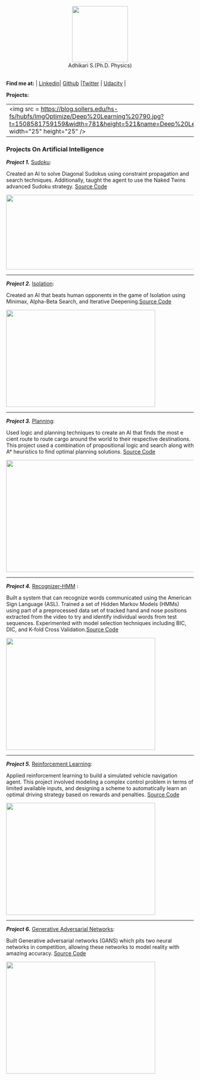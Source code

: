 

<div align="center">
   <img src = "https://avatars2.githubusercontent.com/u/8798209?s=400&u=305e9db87ab9bedcf0dd9675dcf35bcedc41de9d&v=4" width="150" height="150" /><br>
   Adhikari S.(Ph.D. Physics)<br>
</div>
<br>

**Find me at:** 
| [Linkedin](https://www.linkedin.com/in/sadhi003/)| [Github](https://github.com/sadhi003) |[Twitter](https://twitter.com/sadhi003) | [Udacity]() |
 
 
 **Projects:** 

|   |   |   |   |
| --- | --- | --- | --- |
|<img src = https://blog.sollers.edu/hs-fs/hubfs/ImgOptimize/Deep%20Learning%20790.jpg?t=1508581759159&width=781&height=521&name=Deep%20Learning%20790.jpg" width="25" height="25" /> |[Deep Learning](https://sadi003.github.io/mlp/)  |"https://encrypted-tbn0.gstatic.com/images?q=tbn:ANd9GcRGl205uvyAdOrxHnGfWNH9Z5vOFg0ot3rsvFB9UzeOIbNNMxUL" width="25" height="25" /> |[Artificial Intelligence](https://sadhi003.github.io/aip/) |  
 
### Projects On Artificial Intelligence


***Project 1.*** [Sudoku](https://github.com/sadhi003/AIND-Sudoku):  

Created an AI to solve Diagonal Sudokus using constraint propagation and search techniques. Additionally, taught the agent to use the Naked Twins advanced Sudoku strategy. [Source Code](https://github.com/sadhi003/AIND-Sudoku)

 <img src = "https://d17h27t6h515a5.cloudfront.net/topher/2017/January/5885ac6f_screen-shot-2017-01-22-at-11.08.01-pm-1/screen-shot-2017-01-22-at-11.08.01-pm-1.png" width="700" height="200" />
 
---------------------------------

***Project 2.*** [Isolation](https://github.com/sadhi003/AIND-Isolation):  

Created an AI that beats human opponents in the game of Isolation using Minimax, Alpha-Beta Search, and Iterative Deepening.[Source Code](https://github.com/sadhi003/AIND-Isolation)

<img src = "https://github.com/sadhi003/AIND-Isolation/raw/master/viz.gif" width="400" height="260" />
 
---------------------------------

***Project 3.*** [Planning](https://github.com/sadhi003/AIND-Planning): 

Used logic and planning techniques to create an AI that finds the most e cient route to route cargo around the world to their respective destinations. This project used a combination of propositional logic and search along with A* heuristics to find optimal planning solutions. [Source Code](https://github.com/sadhi003/AIND-Planning)

<img src = "https://github.com/sadhi003/AIND-Planning/raw/master/images/statespace.png" width="800" height="300" />


---------------------------------


***Project 4.*** [Recognizer-HMM](https://github.com/sadhi003/AIND-Recognizer) : 

Built a system that can recognize words communicated using the American Sign Language (ASL). Trained a set of Hidden Markov Models (HMMs) using part of a preprocessed data set of tracked hand and nose positions extracted from the video to try and identify individual words from test sequences. Experimented with model selection techniques including BIC, DIC, and K-fold Cross Validation.[Source Code](https://github.com/sadhi003/AIND-Recognizer/blob/master/asl_recognizer.ipynb)


<img src = "http://summer.berkeley.edu/sites/default/files/ASL-POSTER.png" width="400" height="300" />

---------------------------------

***Project 5.*** [Reinforcement Learning](https://github.com/sadhi003/aind2-rnn):

Applied reinforcement learning to build a simulated vehicle navigation agent. This project involved modeling a complex control problem in terms of limited available inputs, and designing a scheme to automatically learn an optimal driving strategy based on rewards and penalties. [Source Code](https://github.com/sadhi003/aind2-rnn/tree/master/Smartcab)

<img src = "https://s3-us-west-2.amazonaws.com/udacity-profiles/production/projects/4433825584-project-455b45855c85a05e9fcc6a9dfa8a025a.png?t=1507917311824" width="400" height="300" />


---------------------------------

***Project 6.*** [Generative Adversarial Networks](https://github.com/sadhi003/AIND-CV-Mimic):

Built Generative adversarial networks (GANS) which pits two neural networks in competition, allowing these networks to model reality with amazing accuracy. [Source Code](https://github.com/Vasuji/DLND-face-generation)


<img src = "https://github.com/Vasuji/Artificial-Intelligence-Projects/blob/master/pic/gan.png?raw=true" width="400" height="300" />

